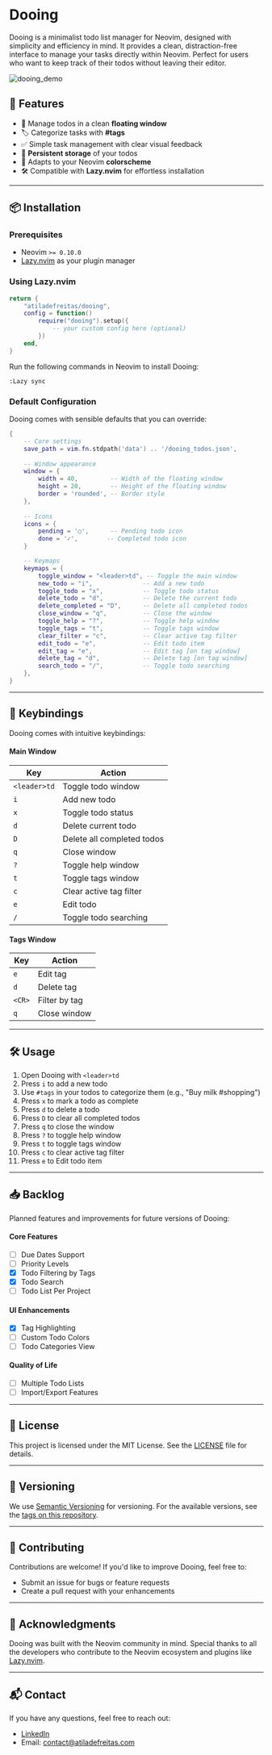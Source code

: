# Dooing

Dooing is a minimalist todo list manager for Neovim, designed with simplicity and efficiency in mind. It provides a clean, distraction-free interface to manage your tasks directly within Neovim. Perfect for users who want to keep track of their todos without leaving their editor.

![dooing_demo](https://github.com/user-attachments/assets/28936d67-b4d5-44b9-aa22-99138b7db762)

## 🚀 Features

- 📝 Manage todos in a clean **floating window**
- 🏷️ Categorize tasks with **#tags**
- ✅ Simple task management with clear visual feedback
- 💾 **Persistent storage** of your todos
- 🎨 Adapts to your Neovim **colorscheme**
- 🛠️ Compatible with **Lazy.nvim** for effortless installation

---

## 📦 Installation

### Prerequisites

- Neovim `>= 0.10.0`
- [Lazy.nvim](https://github.com/folke/lazy.nvim) as your plugin manager

### Using Lazy.nvim

```lua
return {
    "atiladefreitas/dooing",
    config = function()
        require("dooing").setup({
            -- your custom config here (optional)
        })
    end,
}
```

Run the following commands in Neovim to install Dooing:

```vim
:Lazy sync
```

### Default Configuration

Dooing comes with sensible defaults that you can override:

```lua
{
    -- Core settings
    save_path = vim.fn.stdpath('data') .. '/dooing_todos.json',
    
    -- Window appearance
    window = {
        width = 40,         -- Width of the floating window
        height = 20,        -- Height of the floating window
        border = 'rounded', -- Border style
    },
    
    -- Icons
    icons = {
        pending = '○',      -- Pending todo icon
        done = '✓',        -- Completed todo icon
    }

    -- Keymaps
    keymaps = {
        toggle_window = "<leader>td", -- Toggle the main window
        new_todo = "i",              -- Add a new todo
        toggle_todo = "x",           -- Toggle todo status
        delete_todo = "d",           -- Delete the current todo
        delete_completed = "D",      -- Delete all completed todos
        close_window = "q",          -- Close the window
        toggle_help = "?",           -- Toggle help window
        toggle_tags = "t",           -- Toggle tags window
        clear_filter = "c",          -- Clear active tag filter
        edit_todo = "e",             -- Edit todo item
        edit_tag = "e",              -- Edit tag [on tag window]
        delete_tag = "d",            -- Delete tag [on tag window]
        search_todo = "/",           -- Toggle todo searching
    },
}
```

---

## 🔑 Keybindings

Dooing comes with intuitive keybindings:

#### Main Window
| Key           | Action                      |
|--------------|----------------------------|
| `<leader>td` | Toggle todo window         |
| `i`          | Add new todo               |
| `x`          | Toggle todo status         |
| `d`          | Delete current todo        |
| `D`          | Delete all completed todos |
| `q`          | Close window               |
| `?`          | Toggle help window         |
| `t`          | Toggle tags window         |
| `c`          | Clear active tag filter    |
| `e`          | Edit todo                  |
| `/`          | Toggle todo searching                  |

#### Tags Window
| Key    | Action        |
|--------|--------------|
| `e`    | Edit tag     |
| `d`    | Delete tag   |
| `<CR>` | Filter by tag|
| `q`    | Close window |

---

## 🛠️ Usage

1. Open Dooing with `<leader>td`
2. Press `i` to add a new todo
3. Use `#tags` in your todos to categorize them (e.g., "Buy milk #shopping")
4. Press `x` to mark a todo as complete
5. Press `d` to delete a todo
6. Press `D` to clear all completed todos
7. Press `q` to close the window
8. Press `?` to toggle help window
8. Press `t` to toggle tags window
8. Press `c` to clear active tag filter
8. Press `e` to Edit todo item

---

## 📥 Backlog

Planned features and improvements for future versions of Dooing:

#### Core Features

- [ ] Due Dates Support
- [ ] Priority Levels
- [x] Todo Filtering by Tags
- [x] Todo Search
- [ ] Todo List Per Project

#### UI Enhancements

- [x] Tag Highlighting
- [ ] Custom Todo Colors
- [ ] Todo Categories View

#### Quality of Life

- [ ] Multiple Todo Lists
- [ ] Import/Export Features

---

## 📝 License

This project is licensed under the MIT License. See the [LICENSE](LICENSE) file for details.

---

## 🔖 Versioning

We use [Semantic Versioning](https://semver.org/) for versioning. For the available versions, see the [tags on this repository](https://github.com/atiladefreitas/dooing/tags).

---

## 🤝 Contributing

Contributions are welcome! If you'd like to improve Dooing, feel free to:

- Submit an issue for bugs or feature requests
- Create a pull request with your enhancements

---

## 🌟 Acknowledgments

Dooing was built with the Neovim community in mind. Special thanks to all the developers who contribute to the Neovim ecosystem and plugins like [Lazy.nvim](https://github.com/folke/lazy.nvim).

---

## 📬 Contact

If you have any questions, feel free to reach out:
- [LinkedIn](https://linkedin.com/in/atilafreitas)
- Email: [contact@atiladefreitas.com](mailto:contact@atiladefreitas.com)
